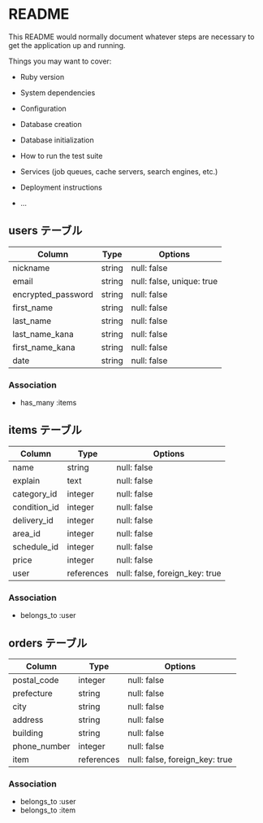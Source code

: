 # README

This README would normally document whatever steps are necessary to get the
application up and running.

Things you may want to cover:

* Ruby version

* System dependencies

* Configuration

* Database creation

* Database initialization

* How to run the test suite

* Services (job queues, cache servers, search engines, etc.)

* Deployment instructions

* ...

<!-- ユーザー情報 -->
## users テーブル

| Column             | Type   | Options                   |
| ------------------ | ------ | ------------------------- |
| nickname           | string | null: false               |
| email              | string | null: false, unique: true |
| encrypted_password | string | null: false               |
| first_name         | string | null: false               |
| last_name          | string | null: false               |
| last_name_kana     | string | null: false               |
| first_name_kana    | string | null: false               |
| date               | string | null: false               |

### Association

- has_many :items
<!-- ユーザー情報ここまで -->


<!-- 商品情報 -->
## items テーブル

| Column       | Type       | Options                        |
| ------------ | ---------- | ------------------------------ |
| name         | string     | null: false                    |
| explain      | text       | null: false                    |
| category_id  | integer    | null: false                    |
| condition_id | integer    | null: false                    |
| delivery_id  | integer    | null: false                    |
| area_id      | integer    | null: false                    |
| schedule_id  | integer    | null: false                    |
| price        | integer    | null: false                    |
| user         | references | null: false, foreign_key: true |

### Association

- belongs_to :user
<!-- 商品情報ここまで -->


<!-- 発送先情報 -->
## orders テーブル

| Column       | Type       | Options                        |
| ------------ | ---------- | ------------------------------ |
| postal_code  | integer    | null: false                    |
| prefecture   | string     | null: false                    |
| city         | string     | null: false                    |
| address      | string     | null: false                    |
| building     | string     | null: false                    |
| phone_number | integer    | null: false                    |
| item         | references | null: false, foreign_key: true |

### Association

- belongs_to :user
- belongs_to :item
<!-- 発送先情報ここまで -->